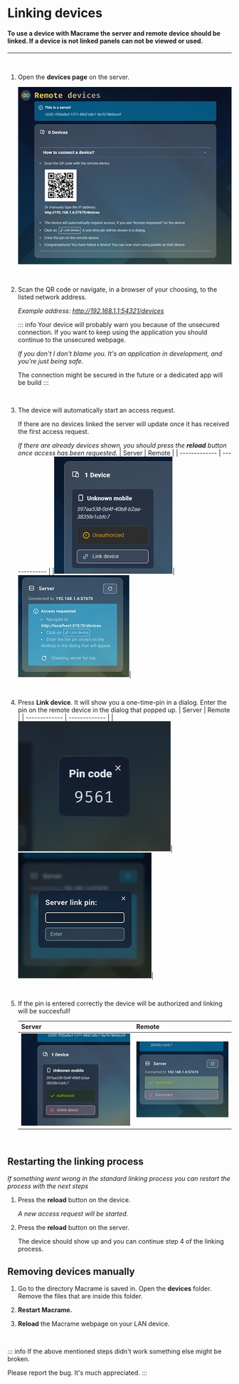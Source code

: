# Linking devices

#### To use a device with Macrame the server and remote device should be linked. If a device is not linked panels can not be viewed or used.

---

&nbsp;

1. Open the **devices page** on the server. 

    
    ![Server Device View](/Devices-ServerView.jpg)
    

   &nbsp;

2. Scan the QR code or navigate, in a browser of your choosing, to the listed network address.

    *Example address: http://192.168.1.1:54321/devices*

    ::: info
      Your device will probably warn you because of the unsecured connection. If you want to keep using the application you should continue to the unsecured webpage. 

      _If you don't I don't blame you. It's an application in development, and you're just being safe._

      The connection might be secured in the future or a dedicated app will be build
    :::

&nbsp;

3. The device will automatically start an access request. 

    If there are no devices linked the server will update once it has received the first access request. 

    *If there are already devices shown, you should press the **reload** button once access has been requested.*
    | Server | Remote |
    | ------------- | ------------- |
    |![Server New Device View](/Devices-ServerView2.jpg)|![Remote Server View](/Devices-RemoteView.jpg)|

    &nbsp;

4. Press **Link device**. It will show you a one-time-pin in a dialog. Enter the pin on the remote device in the dialog that popped up.
    | Server   |      Remote |
    | ------------- | ------------- |
    |![Server Pin Dialog](/Devices-ServerLinkPin.jpg)|![Server Pin Dialog](/Devices-RemoteServerPin.jpg)|

    &nbsp;

5. If the pin is entered correctly the device will be authorized and linking will be succesfull! 

    | Server   |      Remote |
    | ------------- | ------------- |
    |![Server Pin Dialog](/Devices-DeviceLinked.jpg)|![Server Pin Dialog](/Devices-ServerRemoteAuthorized.jpg)|

    &nbsp;


## Restarting the linking process

*If something went wrong in the standard linking process you can restart the process with the next steps*

1. Press the **reload** button on the device. 

    *A new access request will be started.*

2. Press the **reload** button on the server. 

    The device should show up and you can continue step 4 of the linking process. 


## Removing devices manually

1. Go to the directory Macrame is saved in. Open the **devices** folder. 
    Remove the files that are inside this folder. 

2. **Restart Macrame.**

3. **Reload** the Macrame webpage on your LAN device.

&nbsp;

::: info
  If the above mentioned steps didn't work something else might be broken. 

  Please report the bug. It's much appreciated. 
:::